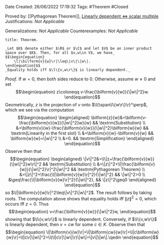 <br />
<br />

Date Created: 26/06/2022 17:19:32
Tags: #Theorem #Closed

Proved by: [[Pythagorean Theorem]], [Linearly dependent $\Leftrightarrow$ scalar multiple](Linearly%20dependent%20iff%20scalar%20multiple.md)
Justifications: _Not Applicable_

Generalizations: _Not Applicable_
Counterexamples: _Not Applicable_

``` ad-Theorem
title: Theorem.

_Let $K$ denote either $\R$ or $\C$ and let $V$ be an inner product space over $K$. Then, for all $v,w\in V$, we have_
$$\begin{equation}
    \l|\bilform{v}{w}\r|\leq\|v\|\|w\|.
\end{equation}$$
_Equality holds iff $\l\{v,w\r\}$ is linearly dependent._

```

_Proof_. If $w=0$, then both sides reduce to $0$. Otherwise, assume $w\neq0$ and set
$$\begin{equation}
    z\coloneqq v-\frac{\bilform{v}{w}}{\|w\|^2}w.
\end{equation}$$
Geometrically, $z$ is the projection of $v$ onto $\l(\span\l\{w\r\}\r)^\perp$, which we see via the computation
$$\begin{equation}
    \begin{aligned}
        \bilform{z}{w}&=\bilform{v-\frac{\bilform{v}{w}}{\|w\|^2}w}{w} && \textrm{Substitution} \\
        &=\bilform{v}{w}-\frac{\bilform{v}{w}}{\|w\|^2}\bilform{w}{w} && \textrm{Linearity in the first slot} \\
        &=\bilform{v}{w}-\bilform{v}{w} && \bilform{w}{w}=\|w\|^2 \\
        &=0. && \textrm{Simplification}
    \end{aligned}
\end{equation}$$
Observe then that
$$\begin{equation}
    \begin{aligned}
        \|v\|^2&=\l\|z+\frac{\bilform{v}{w}}{\|w\|^2}w\r\|^2  && \textrm{Substitution} \\
        &=\|z\|^2+\l|\frac{\bilform{v}{w}}{\|w\|^2}\r|^2\|w\|^2 && \textrm{Pythagorean Theorem} \\
        &=\|z\|^2+\frac{\l|\bilform{v}{w}\r|^2}{\|w\|^2} && \|w\|^2>0 \\
        &\geq\frac{\l|\bilform{v}{w}\r|^2}{\|w\|^2}, && \|z\|^2\geq0
    \end{aligned}
\end{equation}$$
so $\l|\bilform{v}{w}\r|^2\leq\|v\|^2\|w\|^2$. The result follows by taking roots. The computation above shows that equality holds iff $\|z\|^2=0$, which occurs iff $z=0$. Thus
$$\begin{equation}
    v=\frac{\bilform{v}{w}}{\|w\|^2}w,
\end{equation}$$
showing that $\l\{v,w\r\}$ is linearly dependent. Conversely, if $\l\{v,w\r\}$ is linearly dependent, then $v=cw$ for some $c\in K$. Observe then that
$$\begin{equation}
    \l|\bilform{v}{w}\r|=\l|\bilform{cw}{w}\r|=\l|c\bilform{w}{w}\r|=\l|c\r|\|w\|^2=\l(\l|c\r|\|w\|\r)\|w\|=\|v\|\|w\|.\qedin
\end{equation}$$
